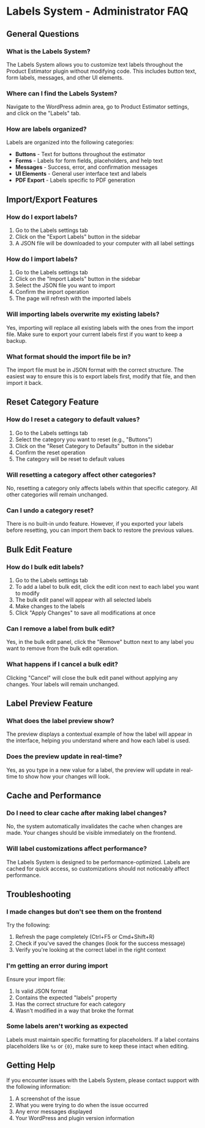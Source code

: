 # Labels System - Administrator FAQ

## General Questions

### What is the Labels System?
The Labels System allows you to customize text labels throughout the Product Estimator plugin without modifying code. This includes button text, form labels, messages, and other UI elements.

### Where can I find the Labels System?
Navigate to the WordPress admin area, go to Product Estimator settings, and click on the "Labels" tab.

### How are labels organized?
Labels are organized into the following categories:
- **Buttons** - Text for buttons throughout the estimator
- **Forms** - Labels for form fields, placeholders, and help text
- **Messages** - Success, error, and confirmation messages
- **UI Elements** - General user interface text and labels
- **PDF Export** - Labels specific to PDF generation

## Import/Export Features

### How do I export labels?
1. Go to the Labels settings tab
2. Click on the "Export Labels" button in the sidebar
3. A JSON file will be downloaded to your computer with all label settings

### How do I import labels?
1. Go to the Labels settings tab
2. Click on the "Import Labels" button in the sidebar
3. Select the JSON file you want to import
4. Confirm the import operation
5. The page will refresh with the imported labels

### Will importing labels overwrite my existing labels?
Yes, importing will replace all existing labels with the ones from the import file. Make sure to export your current labels first if you want to keep a backup.

### What format should the import file be in?
The import file must be in JSON format with the correct structure. The easiest way to ensure this is to export labels first, modify that file, and then import it back.

## Reset Category Feature

### How do I reset a category to default values?
1. Go to the Labels settings tab
2. Select the category you want to reset (e.g., "Buttons")
3. Click on the "Reset Category to Defaults" button in the sidebar
4. Confirm the reset operation
5. The category will be reset to default values

### Will resetting a category affect other categories?
No, resetting a category only affects labels within that specific category. All other categories will remain unchanged.

### Can I undo a category reset?
There is no built-in undo feature. However, if you exported your labels before resetting, you can import them back to restore the previous values.

## Bulk Edit Feature

### How do I bulk edit labels?
1. Go to the Labels settings tab
2. To add a label to bulk edit, click the edit icon next to each label you want to modify
3. The bulk edit panel will appear with all selected labels
4. Make changes to the labels
5. Click "Apply Changes" to save all modifications at once

### Can I remove a label from bulk edit?
Yes, in the bulk edit panel, click the "Remove" button next to any label you want to remove from the bulk edit operation.

### What happens if I cancel a bulk edit?
Clicking "Cancel" will close the bulk edit panel without applying any changes. Your labels will remain unchanged.

## Label Preview Feature

### What does the label preview show?
The preview displays a contextual example of how the label will appear in the interface, helping you understand where and how each label is used.

### Does the preview update in real-time?
Yes, as you type in a new value for a label, the preview will update in real-time to show how your changes will look.

## Cache and Performance

### Do I need to clear cache after making label changes?
No, the system automatically invalidates the cache when changes are made. Your changes should be visible immediately on the frontend.

### Will label customizations affect performance?
The Labels System is designed to be performance-optimized. Labels are cached for quick access, so customizations should not noticeably affect performance.

## Troubleshooting

### I made changes but don't see them on the frontend
Try the following:
1. Refresh the page completely (Ctrl+F5 or Cmd+Shift+R)
2. Check if you've saved the changes (look for the success message)
3. Verify you're looking at the correct label in the right context

### I'm getting an error during import
Ensure your import file:
1. Is valid JSON format
2. Contains the expected "labels" property
3. Has the correct structure for each category
4. Wasn't modified in a way that broke the format

### Some labels aren't working as expected
Labels must maintain specific formatting for placeholders. If a label contains placeholders like `%s` or `{0}`, make sure to keep these intact when editing.

## Getting Help

If you encounter issues with the Labels System, please contact support with the following information:
1. A screenshot of the issue
2. What you were trying to do when the issue occurred
3. Any error messages displayed
4. Your WordPress and plugin version information